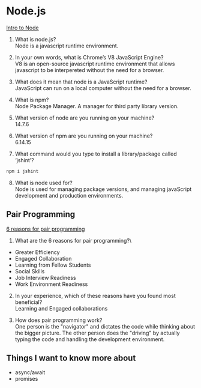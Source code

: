 # Node.js

[Intro to Node](https://www.sitepoint.com/an-introduction-to-node-js/)

1. What is node.js?\
   Node is a javascript runtime environment.

2. In your own words, what is Chrome’s V8 JavaScript Engine?\
   V8 is an open-source javascript runtime environment that allows javascript to be interpereted without the need for a browser.

3. What does it mean that node is a JavaScript runtime?\
   JavaScript can run on a local computer without the need for a browser.

4. What is npm?\
   Node Package Manager. A manager for third party library version.

5. What version of node are you running on your machine?\
   14.7.6

6. What version of npm are you running on your machine?\
   6.14.15

7. What command would you type to install a library/package called ‘jshint’?

```javascript
npm i jshint

```

8. What is node used for?\
   Node is used for managing package versions, and managing javaScript development and production environments.

## Pair Programming

[6 reasons for pair programming](https://www.codefellows.org/blog/6-reasons-for-pair-programming/)

1. What are the 6 reasons for pair programming?\

- Greater Efficiency
- Engaged Collaboration
- Learning from Fellow Students
- Social Skills
- Job Interview Readiness
- Work Environment Readiness

2. In your experience, which of these reasons have you found most beneficial?\
   Learning and Engaged collaborations

3. How does pair programming work?\
   One person is the "navigator" and dictates the code while thinking about the bigger picture. The other person does the "driving" by actually typing the code and handling the development environment.

## Things I want to know more about

- async/await
- promises
